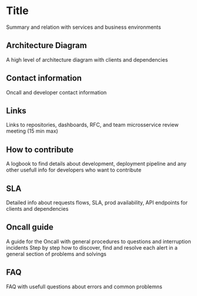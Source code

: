 # Title

Summary and relation with services and business environments

## Architecture Diagram

A high level of architecture diagram with clients and dependencies

## Contact information

Oncall and developer contact information

## Links

Links to repositories, dashboards, RFC, and team microsservice review meeting (15 min max)

## How to contribute

A logbook to find details about development, deployment pipeline and any other usefull info for developers who want to contribute

## SLA

Detailed info about requests flows, SLA, prod availability, API endpoints for clients and dependencies

## Oncall guide

A guide for the Oncall with general procedures to questions and interruption incidents 
Step by step how to discover, find and resolve each alert in a general section of problems and solvings

## FAQ

FAQ with usefull questions about errors and common problemns
